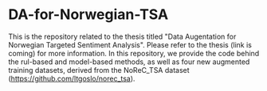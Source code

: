 # DA-for-Norwegian-TSA
This is the repository related to the thesis titled "Data Augentation for Norwegian Targeted Sentiment Analysis". Please refer to the thesis (link is coming) for more information. In this repository, we provide the code behind the rul-based and model-based methods, as well as four new augmented training datasets, derived from the NoReC_TSA dataset (https://github.com/ltgoslo/norec_tsa).
